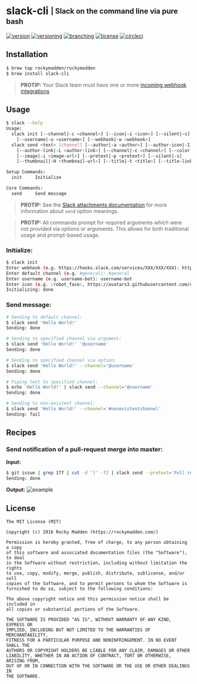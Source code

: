 # slack-cli <sub><sup>| Slack on the command line via pure bash</sup></sub>
[![version](http://img.shields.io/badge/version-v0.6.0-blue.svg)](https://github.com/rockymadden/slack-cli/releases)
[![versioning](http://img.shields.io/badge/versioning-semver-blue.svg)](http://semver.org/)
[![branching](http://img.shields.io/badge/branching-github%20flow-blue.svg)](https://guides.github.com/introduction/flow/)
[![license](http://img.shields.io/badge/license-mit-blue.svg)](https://opensource.org/licenses/MIT)
[![circleci](https://circleci.com/gh/rockymadden/slack-cli.svg?style=shield)](https://circleci.com/gh/rockymadden/slack-cli)

## Installation
```bash
$ brew tap rockymadden/rockymadden
$ brew install slack-cli
```
> __PROTIP:__ Your Slack team must have one or more
[incoming webhook integrations](https://api.slack.com/incoming-webhooks)

## Usage

```bash
$ slack --help
Usage:
  slack init [--channel|-c <channel>] [--icon|-i <icon>] [--silent|-s]
    [--username|-u <username>] [--webhook|-w <webhook>]
  slack send <text> [channel] [--author|-a <author>] [--author-icon|-I <author-icon-url>]
    [--author-link|-L <author-link>] [--channel|-c <channel>] [--color|-C <color>]
    [--image|-i <image-url>] [--pretext|-p <pretext>] [--silent|-s]
    [--thumbnail|-H <thumbnail-url>] [--title|-t <title>] [--title-link|-l <title-link>]

Setup Commands:
  init     Initialize

Core Commands:
  send     Send message
```

> __PROTIP:__ See the [Slack attachments documentation](https://api.slack.com/docs/attachments) for
more information about `send` option meanings.

> __PROTIP:__ All commands prompt for required arguments which were not provided via options or
arguments. This allows for both traditional usage and prompt-based usage.

### Initialize:

```bash
$ slack init
Enter webhook (e.g. https://hooks.slack.com/services/XXX/XXX/XXX): https://hooks.slack.com/services/XXX/XXX/XXX
Enter default channel (e.g. #general): #general
Enter username (e.g. username-bot): username-bot
Enter icon (e.g. :robot_face:, https://avatars3.githubusercontent.com/u/XXX): :robot_face:
Initializing: done
```

### Send message:

```bash
# Sending to default channel:
$ slack send 'Hello World!'
Sending: done

# Sending to specified channel via argument:
$ slack send 'Hello World!' '@username'
Sending: done

# Sending to specified channel via option:
$ slack send 'Hello World!' --channel='@username'
Sending: done

# Piping text to specified channel:
$ echo 'Hello World!' | slack send --channel='@username'
Sending: done

# Sending to non-existent channel:
$ slack send 'Hello World!' --channel='#nonexistentchannel'
Sending: fail
```

## Recipes

### Send notification of a pull-request merge into master:

__Input:__
```bash
$ git issue | grep 177 | cut -d ']' -f2 | slack send --pretext='Pull request merged into master:' --color=good --channel="#channel"
Sending: done
```

__Output:__
![example](http://share.rockymadden.com/0s3s231n260k/Image%202015-12-17%20at%2012.11.56%20PM.png)

## License
```
The MIT License (MIT)

Copyright (c) 2016 Rocky Madden (https://rockymadden.com/)

Permission is hereby granted, free of charge, to any person obtaining a copy
of this software and associated documentation files (the "Software"), to deal
in the Software without restriction, including without limitation the rights
to use, copy, modify, merge, publish, distribute, sublicense, and/or sell
copies of the Software, and to permit persons to whom the Software is
furnished to do so, subject to the following conditions:

The above copyright notice and this permission notice shall be included in
all copies or substantial portions of the Software.

THE SOFTWARE IS PROVIDED "AS IS", WITHOUT WARRANTY OF ANY KIND, EXPRESS OR
IMPLIED, INCLUDING BUT NOT LIMITED TO THE WARRANTIES OF MERCHANTABILITY,
FITNESS FOR A PARTICULAR PURPOSE AND NONINFRINGEMENT. IN NO EVENT SHALL THE
AUTHORS OR COPYRIGHT HOLDERS BE LIABLE FOR ANY CLAIM, DAMAGES OR OTHER
LIABILITY, WHETHER IN AN ACTION OF CONTRACT, TORT OR OTHERWISE, ARISING FROM,
OUT OF OR IN CONNECTION WITH THE SOFTWARE OR THE USE OR OTHER DEALINGS IN
THE SOFTWARE.
```
